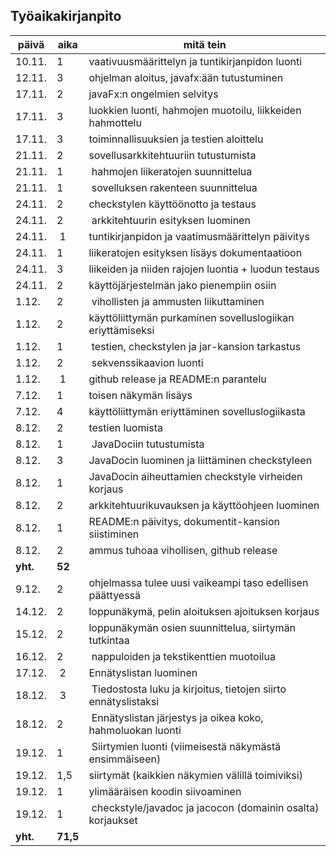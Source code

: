 ## Työaikakirjanpito
päivä | aika | mitä tein
------| ---| ----------
10.11. | 1 | vaativuusmäärittelyn ja tuntikirjanpidon luonti
12.11. | 3 | ohjelman aloitus, javafx:ään tutustuminen
17.11. | 2 | javaFx:n ongelmien selvitys
17.11.| 3 | luokkien luonti, hahmojen muotoilu, liikkeiden hahmottelu
17.11.| 3 | toiminnallisuuksien ja testien aloittelu
21.11. | 2 | sovellusarkkitehtuuriin tutustumista
21.11. | 1 | hahmojen liikeratojen suunnittelua
21.11. | 1 | sovelluksen rakenteen suunnittelua
24.11. | 2 | checkstylen käyttöönotto ja testaus
24.11. | 2 | arkkitehtuurin esityksen luominen
24.11. | 1 | tuntikirjanpidon ja vaatimusmäärittelyn päivitys
24.11. | 1 | liikeratojen esityksen lisäys dokumentaatioon
24.11. | 3 | liikeiden ja niiden rajojen luontia + luodun testaus
24.11. | 2 | käyttöjärjestelmän jako pienempiin osiin
1.12. | 2 | vihollisten ja ammusten liikuttaminen
1.12. | 2 | käyttöliittymän purkaminen sovelluslogiikan eriyttämiseksi
1.12. | 1 | testien, checkstylen ja jar-kansion tarkastus
1.12. | 2 | sekvenssikaavion luonti
1.12. | 1 | github release ja README:n parantelu
7.12. | 1 | toisen näkymän lisäys
7.12. | 4 | käyttöliittymän eriyttäminen sovelluslogiikasta 
8.12. | 2 | testien luomista
8.12. | 1 | JavaDociin tutustumista
8.12. | 3 | JavaDocin luominen ja liittäminen checkstyleen
8.12. | 1 | JavaDocin aiheuttamien checkstyle virheiden korjaus
8.12. | 2 | arkkitehtuurikuvauksen ja käyttöohjeen luominen
8.12. | 1 | README:n päivitys, dokumentit-kansion siistiminen
8.12. | 2 | ammus tuhoaa vihollisen, github release
**yht.** | **52**
9.12. | 2 | ohjelmassa tulee uusi vaikeampi taso edellisen päättyessä
14.12. | 2 | loppunäkymä, pelin aloituksen ajoituksen korjaus
15.12. | 2 | loppunäkymän osien suunnittelua, siirtymän tutkintaa
16.12. | 2 | nappuloiden ja tekstikenttien muotoilua
17.12. | 2 | Ennätyslistan luominen
18.12. | 3 | Tiedostosta luku ja kirjoitus, tietojen siirto ennätyslistaksi
18.12. | 2 | Ennätyslistan järjestys ja oikea koko, hahmoluokan luonti
19.12. | 1 | Siirtymien luonti (viimeisestä näkymästä ensimmäiseen)
19.12. | 1,5| siirtymät (kaikkien näkymien välillä toimiviksi)
19.12. | 1 | ylimääräisen koodin siivoaminen
19.12. | 1 | checkstyle/javadoc ja jacocon (domainin osalta) korjaukset
**yht.** | **71,5**

